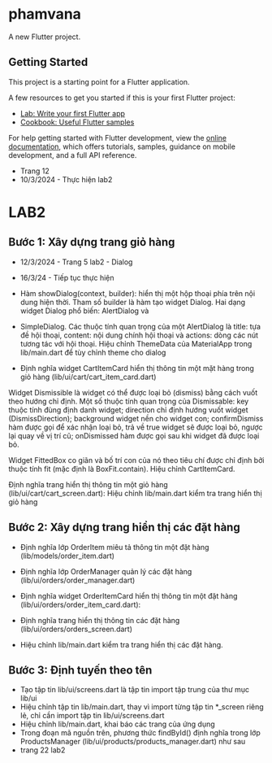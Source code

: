 # phamvana

A new Flutter project.

## Getting Started

This project is a starting point for a Flutter application.

A few resources to get you started if this is your first Flutter project:

- [Lab: Write your first Flutter app](https://docs.flutter.dev/get-started/codelab)
- [Cookbook: Useful Flutter samples](https://docs.flutter.dev/cookbook)

For help getting started with Flutter development, view the
[online documentation](https://docs.flutter.dev/), which offers tutorials,
samples, guidance on mobile development, and a full API reference.

- Trang 12
- 10/3/2024 - Thực hiện lab2
# LAB2
## Bước 1: Xây dựng trang giỏ hàng

- 12/3/2024 - Trang 5 lab2 - Dialog


- 16/3/24 - Tiếp tục thực hiện 
- Hàm showDialog(context, builder): hiển thị một hộp thoại phía trên nội dung hiện thời. Tham 
số builder là hàm tạo widget Dialog. Hai dạng widget Dialog phổ biến: AlertDialog và 
- SimpleDialog. Các thuộc tính quan trọng của một AlertDialog là title: tựa đề hội thoại, content: 
nội dung chính hội thoại và actions: dòng các nút tương tác với hội thoại.
Hiệu chỉnh ThemeData của MaterialApp trong lib/main.dart để tùy chỉnh theme cho dialog

- Định nghĩa widget CartItemCard hiển thị thông tin một mặt hàng trong giỏ hàng 
(lib/ui/cart/cart_item_card.dart)

Widget Dismissible là widget có thể được loại bỏ (dismiss) bằng cách vuốt theo hướng chỉ định. Một số thuộc tính quan trọng của Dismissable: key thuộc tính đùng định danh widget; 
direction chỉ định hướng vuốt widget (DismissDirection); background widget nền cho widget con; 
confirmDismiss hàm được gọi để xác nhận loại bỏ, trả về true widget sẽ được loại bỏ, ngược lại quay về vị trí cũ; onDismissed hàm được gọi sau khi widget đã được loại bỏ.

Widget FittedBox co giãn và bố trí con của nó theo tiêu chí được chỉ định bởi thuộc tính fit (mặc định là BoxFit.contain). Hiệu chỉnh CartItemCard.

Định nghĩa trang hiển thị thông tin một giỏ hàng (lib/ui/cart/cart_screen.dart):
Hiệu chỉnh lib/main.dart kiểm tra trang hiển thị giỏ hàng

## Bước 2: Xây dựng trang hiển thị các đặt hàng

- Định nghĩa lớp OrderItem miêu tả thông tin một đặt hàng (lib/models/order_item.dart)

- Định nghĩa lớp OrderManager quản lý các đặt hàng (lib/ui/orders/order_manager.dart)
- Định nghĩa widget OrderItemCard hiển thị thông tin một đặt hàng 
(lib/ui/orders/order_item_card.dart):

- Định nghĩa trang hiển thị thông tin các đặt hàng (lib/ui/orders/orders_screen.dart)
- Hiệu chỉnh lib/main.dart kiểm tra trang hiển thị các đặt hàng.

## Bước 3: Định tuyến theo tên

- Tạo tập tin lib/ui/screens.dart là tập tin import tập trung của thư mục lib/ui
- Hiệu chỉnh tập tin lib/main.dart, thay vì import từng tập tin *_screen riêng lẻ, chỉ cần import 
tập tin lib/ui/screens.dart
- Hiệu chỉnh lib/main.dart, khai báo các trang của ứng dụng
- Trong đoạn mã nguồn trên, phương thức findById() định nghĩa trong lớp ProductsManager 
(lib/ui/products/products_manager.dart) như sau
- trang 22 lab2